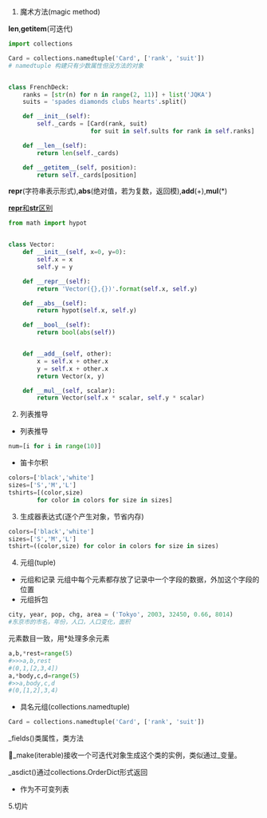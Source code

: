 1.  魔术方法(magic method)

**len**,**getitem**(可迭代)

```python
import collections

Card = collections.namedtuple('Card', ['rank', 'suit'])
# namedtuple 构建只有少数属性但没方法的对象


class FrenchDeck:
    ranks = [str(n) for n in range(2, 11)] + list('JQKA')
    suits = 'spades diamonds clubs hearts'.split()

    def __init__(self):
        self._cards = [Card(rank, suit)
                       for suit in self.sults for rank in self.ranks]

    def __len__(self):
        return len(self._cards)

    def __getitem__(self, position):
        return self._cards[position]
```

**repr**(字符串表示形式),**abs**(绝对值，若为复数，返回模),**add**(+),**mul**(\*)

[**repr**和**str**区别](https://stackoverflow.com/questions/1436703/difference-between-str-and-repr)

```python
from math import hypot


class Vector:
    def __init__(self, x=0, y=0):
        self.x = x
        self.y = y

    def __repr__(self):
        return 'Vector({},{})'.format(self.x, self.y)

    def __abs__(self):
        return hypot(self.x, self.y)

    def __bool__(self):
        return bool(abs(self))


    def __add__(self, other):
        x = self.x + other.x
        y = self.x + other.x
        return Vector(x, y)

    def __mul__(self, scalar):
        return Vector(self.x * scalar, self.y * scalar)
```

2.  列表推导

-   列表推导

```python
num=[i for i in range(10)]
```

-   笛卡尔积

```python
colors=['black','white']
sizes=['S','M','L']
tshirts=[(color,size)
        for color in colors for size in sizes]
```

3.  生成器表达式(逐个产生对象，节省内存)

```python
colors=['black','white']
sizes=['S','M','L']
tshirt=((color,size) for color in colors for size in sizes)
```

4.  元组(tuple)

-   元组和记录
    元组中每个元素都存放了记录中一个字段的数据，外加这个字段的位置
-   元组拆包

```python
city, year, pop, chg, area = ('Tokyo', 2003, 32450, 0.66, 8014)
#东京市的市名，年份，人口，人口变化，面积
```

元素数目一致，用\*处理多余元素

```python
a,b,*rest=range(5)
#>>>a,b,rest
#(0,1,[2,3,4])
a,*body,c,d=range(5)
#>>a,body,c,d
#(0,[1,2],3,4)
```

-   具名元组(collections.namedtuple)

```python
Card = collections.namedtuple('Card', ['rank', 'suit'])
```

\_fields()类属性，类方法

\_make(iterable)接收一个可迭代对象生成这个类的实例，类似通过_变量。

\_asdict()通过collections.OrderDict形式返回

-   作为不可变列表

5.切片
